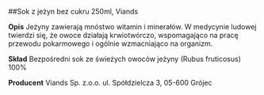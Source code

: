 ##Sok z jeżyn bez cukru 250ml, Viands

**Opis** Jeżyny zawierają mnóstwo witamin i minerałów. W medycynie ludowej twierdzi się, że owoce działają krwiotwórczo, wspomagająco na pracę przewodu pokarmowego i ogólnie wzmacniająco na organizm.

**Skład** Bezpośredni sok ze świeżych owoców jeżyny (Rubus fruticosus) 100%

**Producent** Viands Sp. z.o.o.
ul. Spółdzielcza 3, 05-600 Grójec
